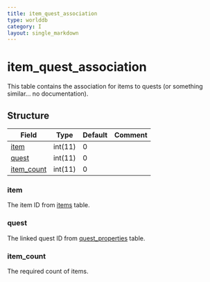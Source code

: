```yaml
---
title: item_quest_association
type: worlddb
category: I
layout: single_markdown
---
```


# item_quest_association
This table contains the association for items to quests (or something similar... no documentation).

## Structure

Field                                                                                      | Type    | Default | Comment
------------------------------------------------------------------------------------------ | ------- | ------- | -------
[item](#item)             | int(11) | 0       |        
[quest](#quest)           | int(11) | 0       |        
[item_count](#item_count) | int(11) | 0       |        

### item

The item ID from [items](http://www.ascemu.org/wiki/index.php?title=Items&action=edit&redlink=1 "Items (page does not exist)") table.

### quest

The linked quest ID from [quest_properties](/Wiki/database/world/quest_properties/ "Quest properties") table.

### item_count

The required count of items.